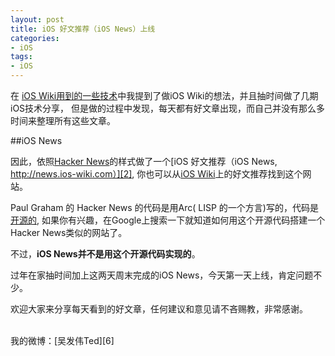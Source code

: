 ```yaml
---
layout: post   
title: iOS 好文推荐（iOS News）上线        
categories: 
- iOS   
tags:     
- iOS
---    
```

 


在 [iOS Wiki用到的一些技术][1]中我提到了做iOS Wiki的想法，并且抽时间做了几期iOS技术分享，
但是做的过程中发现，每天都有好文章出现，而自己并没有那么多时间来整理所有这些文章。


##iOS News

因此，依照[Hacker News][4]的样式做了一个[iOS 好文推荐（iOS News, http://news.ios-wiki.com）][2], 你也可以从[iOS Wiki][3]上的好文推荐找到这个网站。


Paul Graham 的 Hacker News 的代码是用Arc( LISP 的一个方言)写的，代码是[开源的][5], 如果你有兴趣，在Google上搜索一下就知道如何用这个开源代码搭建一个Hacker News类似的网站了。

不过，**iOS News并不是用这个开源代码实现的**。

过年在家抽时间加上这两天周末完成的iOS News，今天第一天上线，肯定问题不少。

欢迎大家来分享每天看到的好文章，任何建议和意见请不吝赐教，非常感谢。

<br>
我的微博：[吴发伟Ted][6]
<br>

[1]:http://wufawei.com/2014/01/ios-wiki/
[2]:http://news.ios-wiki.com/
[3]:http://www.ios-wiki.com/
[4]:https://news.ycombinator.com/
[5]:https://github.com/arclanguage/anarki/
[6]:http://weibo.com/wufawei